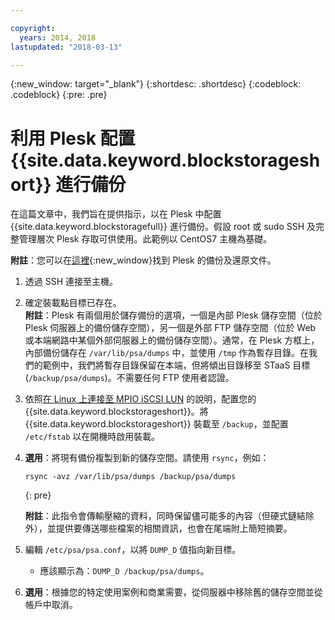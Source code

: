 ```yaml
---

copyright:
  years: 2014, 2018
lastupdated: "2018-03-13"

---
```

{:new_window: target="_blank"}
{:shortdesc: .shortdesc}
{:codeblock: .codeblock}
{:pre: .pre}
 
# 利用 Plesk 配置 {{site.data.keyword.blockstorageshort}} 進行備份

在這篇文章中，我們旨在提供指示，以在 Plesk 中配置 {{site.data.keyword.blockstoragefull}} 進行備份。假設 root 或 sudo SSH 及完整管理層次 Plesk 存取可供使用。此範例以 CentOS7 主機為基礎。

**附註**：您可以在[這裡](https://docs.plesk.com/en-US/12.5/administrator-guide/backing-up-and-restoration.59256/){:new_window}找到 Plesk 的備份及還原文件。

1. 透過 SSH 連接至主機。

2. 確定裝載點目標已存在。<br />
   **附註**：Plesk 有兩個用於儲存備份的選項，一個是內部 Plesk 儲存空間（位於 Plesk 伺服器上的備份儲存空間），另一個是外部 FTP 儲存空間（位於 Web 或本端網路中某個外部伺服器上的備份儲存空間）。通常，在 Plesk 方框上，內部備份儲存在 `/var/lib/psa/dumps` 中，並使用 `/tmp` 作為暫存目錄。在我們的範例中，我們將暫存目錄保留在本端，但將傾出目錄移至 STaaS 目標 (`/backup/psa/dumps`)。不需要任何 FTP 使用者認證。
   
3. 依照[在 Linux 上連接至 MPIO iSCSI LUN](accessing_block_storage_linux.html) 的說明，配置您的 {{site.data.keyword.blockstorageshort}}。將 {{site.data.keyword.blockstorageshort}} 裝載至 `/backup`，並配置 `/etc/fstab` 以在開機時啟用裝載。

4. **選用**：將現有備份複製到新的儲存空間。請使用 `rsync`，例如：
   ```
   rsync -avz /var/lib/psa/dumps /backup/psa/dumps
   ```
   {: pre}
    
    **附註**：此指令會傳輸壓縮的資料，同時保留儘可能多的內容（但硬式鏈結除外），並提供要傳送哪些檔案的相關資訊，也會在尾端附上簡短摘要。
    
5. 編輯 `/etc/psa/psa.conf`，以將 `DUMP_D` 值指向新目標。 
    -  應該顯示為：`DUMP_D /backup/psa/dumps`。 

6. **選用**：根據您的特定使用案例和商業需要，從伺服器中移除舊的儲存空間並從帳戶中取消。


